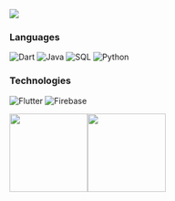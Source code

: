 
[![](https://user-images.githubusercontent.com/74038190/212284136-03988914-d899-44b4-b1d9-4eeccf656e44.gif)]()

### Languages

![Dart](https://img.shields.io/badge/Dart-black?logo=dart&logoColor=blue)
![Java](https://img.shields.io/badge/-Java-000?&logo=CoffeeScript&logoColor=red)
![SQL](https://img.shields.io/badge/-SQL-000?&logo=PostgreSQL)
![Python](https://img.shields.io/badge/-Python-000?&logo=Python&logoColor=yellow)

### Technologies

![Flutter](https://img.shields.io/badge/-Flutter-000?&logo=Flutter&logoColor=blue)
![Firebase](https://img.shields.io/badge/-Firebase-000?&logo=Firebase)

<a href="https://www.adamalston.com/"><img height="137px" src="https://github-readme-stats.vercel.app/api?username=n0ndescr1pt&hide_title=true&hide_border=true&show_icons=true&include_all_commits=true&count_private=true&line_height=21&text_color=000&icon_color=000&bg_color=0,ea6161,ffc64d,fffc4d,52fa5a&theme=graywhite" /><!-- wi*quL3fcV --><img height="137px" src="https://github-readme-stats.vercel.app/api/top-langs/?username=n0ndescr1pt&hide=html&hide_title=true&hide_border=true&layout=compact&langs_count=6&exclude_repo=comp426,Redventures-Movie-Quotes&text_color=000&icon_color=fff&bg_color=0,52fa5a,4dfcff,c64dff&theme=graywhite" /></a>
